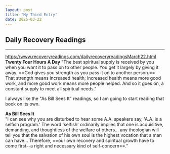 ```yaml
---
layout: post
title: "My Third Entry"
date: 2025-03-22
---
```


## Daily Recovery Readings
---
https://www.recoveryreadings.com/dailyrecoveryreadingsMarch22.html
**Twenty Four Hours A Day**
"The best spiritual supply is received by you when you want it to pass on to other  people. You get it largely by giving it away. ==God gives you strength as you pass it on to another person.== That strength means increased health; increased health means more good work, and more good work means more people helped. And so it goes on, a constant supply to meet all spiritual needs."  

I always like the "As Bill Sees It" readings, so I am going to start reading that book on its own.

**As Bill Sees It**  
"I can see why you are disturbed to hear some A.A. speakers say, 'A.A. is a selfish program.' The word 'selfish' ordinarily implies that one is acquisitive, demanding, and thoughtless of the welfare of others... any theologian will tell you that the salvation of his own soul is the highest vocation that a man can have... Therefore, ==our own recovery and spiritual growth have to come first--a right and necessary kind of self-concern==."  
